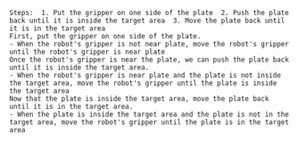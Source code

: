 
    Steps:  1. Put the gripper on one side of the plate  2. Push the plate back until it is inside the target area  3. Move the plate back until it is in the target area
    First, put the gripper on one side of the plate.
    - When the robot's gripper is not near plate, move the robot's gripper until the robot's gripper is near plate
    Once the robot's gripper is near the plate, we can push the plate back until it is inside the target area.
    - When the robot's gripper is near plate and the plate is not inside the target area, move the robot's gripper until the plate is inside the target area
    Now that the plate is inside the target area, move the plate back until it is in the target area.
    - When the plate is inside the target area and the plate is not in the target area, move the robot's gripper until the plate is in the target area